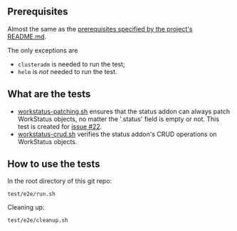 ## Prerequisites

Almost the same as the [prerequisites specified by the project's README.md](https://github.com/kubestellar/ocm-status-addon/blob/main/README.md#prereqs).

The only exceptions are
- `clusteradm` is needed to run the test;
- `helm` is *not* needed to run the test.

## What are the tests

- [workstatus-patching.sh](./workstatus-patching.sh)
  ensures that the status addon can always patch WorkStatus objects, no matter the '.status' field is empty or not. This test is created for [issue #22](https://github.com/kubestellar/ocm-status-addon/issues/21).
- [workstatus-crud.sh](./workstatus-crud.sh)
  verifies the status addon's CRUD operations on WorkStatus objects.

## How to use the tests

In the root directory of this git repo:
```
test/e2e/run.sh
```

Cleaning up:
```
test/e2e/cleanup.sh
```
